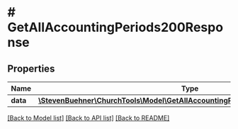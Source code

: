 # # GetAllAccountingPeriods200Response

## Properties

Name | Type | Description | Notes
------------ | ------------- | ------------- | -------------
**data** | [**\StevenBuehner\ChurchTools\Model\GetAllAccountingPeriods200ResponseDataInner[]**](GetAllAccountingPeriods200ResponseDataInner.md) |  | [optional]

[[Back to Model list]](../../README.md#models) [[Back to API list]](../../README.md#endpoints) [[Back to README]](../../README.md)
